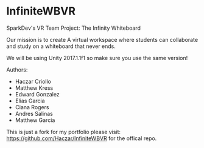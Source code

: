 # InfiniteWBVR
SparkDev's VR Team Project: The Infinity Whiteboard

Our mission is to create A virtual workspace where students can collaborate and study on a whiteboard that never ends.

We will be using Unity 2017.1.1f1 so make sure you use the same version!

Authors:
- Haczar Criollo
- Matthew Kress
- Edward Gonzalez
- Elias Garcia
- Ciana Rogers
- Andres Salinas
- Matthew Garcia


This is just a fork for my portfolio please visit: https://github.com/Haczar/InfiniteWBVR for the offical repo.
